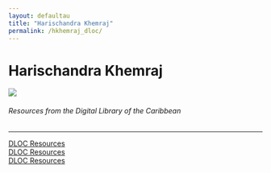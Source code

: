 ```yaml
---
layout: defaultau
title: "Harischandra Khemraj"
permalink: /hkhemraj_dloc/
---
```

<!-- partial:index.partial.html -->
<div class="content">
    <h1>Harischandra Khemraj</h1>
    <div class="quote">
        <div><img src="https://www.peepaltreepress.com/sites/default/files/styles/author_large/public/Harischandra%20Khemraj.jpg?itok=fFClJSKf.jpg" class="logo"></div>
    </div>
    <body>
    <h6>Resources from the Digital Library of the Caribbean</h6><hr> 
        <a href="https://www.dloc.com/UF00080046/00033/images" target="_blank">DLOC Resources</a><br>
        <a href="https://www.dloc.com/AA00032523/00015/images" target="_blank">DLOC Resources</a><br>
        <a href="https://www.dloc.com/UF00088915/00185/images" target="_blank">DLOC Resources</a><br>
    </body> 
          </div>
  <!-- partial -->
<script src='https://cdnjs.cloudflare.com/ajax/libs/jquery/3.1.1/jquery.min.js'></script><script  src="{{ site.baseurl }}/assets/js/authorscript.js"></script>